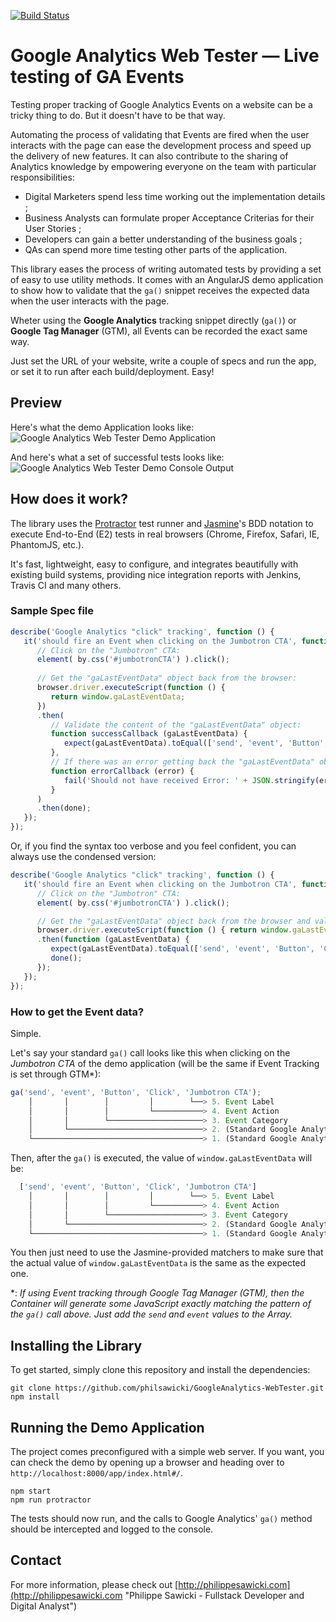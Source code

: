 [![Build Status](https://travis-ci.org/philsawicki/GoogleAnalytics-WebTester.svg?branch=master)](https://travis-ci.org/philsawicki/GoogleAnalytics-WebTester)

# Google Analytics Web Tester — Live testing of GA Events

Testing proper tracking of Google Analytics Events on a website can be a tricky thing to do. But it doesn't have to be that way.

Automating the process of validating that Events are fired when the user interacts with the page can ease the development process and speed up the delivery of new features. It can also contribute to the sharing of Analytics knowledge by empowering everyone on the team with particular responsibilities:

* Digital Marketers spend less time working out the implementation details ;
* Business Analysts can formulate proper Acceptance Criterias for their User Stories ;
* Developers can gain a better understanding of the business goals ;
* QAs can spend more time testing other parts of the application.

This library eases the process of writing automated tests by providing a set of easy to use utility methods. It comes with an AngularJS demo application to show how to validate that the `ga()` snippet receives the expected data when the user interacts with the page.


Wheter using the **Google Analytics** tracking snippet directly (`ga()`) or **Google Tag Manager** (GTM), all Events can be recorded the exact same way.

Just set the URL of your website, write a couple of specs and run the app, or set it to run after each build/deployment. Easy!

## Preview

Here's what the demo Application looks like:
![Google Analytics Web Tester Demo Application](http://i.imgur.com/NY39cmV.png "Google Analytics Web Tester Demo Application")

And here's what a set of successful tests looks like:
![Google Analytics Web Tester Demo Console Output](http://i.imgur.com/teMEopO.png "Google Analytics Web Tester Demo Console Output")

## How does it work?

The library uses the [Protractor](http://angular.github.io/protractor/#/ "Protractor") test runner and [Jasmine](http://jasmine.github.io/ "Jasmine")'s BDD notation to execute End-to-End (E2) tests in real browsers (Chrome, Firefox, Safari, IE, PhantomJS, etc.). 

It's fast, lightweight, easy to configure, and integrates beautifully with existing build systems, providing nice integration reports with Jenkins, Travis CI and many others.

### Sample Spec file
```javascript
describe('Google Analytics "click" tracking', function () {
   it('should fire an Event when clicking on the Jumbotron CTA', function (done) {
      // Click on the "Jumbotron" CTA:
      element( by.css('#jumbotronCTA') ).click();
  
      // Get the "gaLastEventData" object back from the browser:
      browser.driver.executeScript(function () {
         return window.gaLastEventData;
      })
      .then(
         // Validate the content of the "gaLastEventData" object:
         function successCallback (gaLastEventData) {
            expect(gaLastEventData).toEqual(['send', 'event', 'Button', 'Click', 'Jumbotron CTA']);
         },
         // If there was an error getting back the "gaLastEventData" object from the browser, fail the test:
         function errorCallback (error) {
            fail('Should not have received Error: ' + JSON.stringify(error));
         }
      )
      .then(done);
   });
});
```

Or, if you find the syntax too verbose and you feel confident, you can always use the condensed version:
```javascript
describe('Google Analytics "click" tracking', function () {
   it('should fire an Event when clicking on the Jumbotron CTA', function (done) {
      // Click on the "Jumbotron" CTA:
      element( by.css('#jumbotronCTA') ).click();

      // Get the "gaLastEventData" object back from the browser and validate its data:
      browser.driver.executeScript(function () { return window.gaLastEventData; })
      .then(function (gaLastEventData) {
         expect(gaLastEventData).toEqual(['send', 'event', 'Button', 'Click', 'Jumbotron CTA']);
         done();
      });
   });
});
```

### How to get the Event data?

Simple. 

Let's say your standard `ga()` call looks like this when clicking on the _Jumbotron CTA_ of the demo application (will be the same if Event Tracking is set through GTM*):
```javascript
ga('send', 'event', 'Button', 'Click', 'Jumbotron CTA');
    │       │        │         │        └──> 5. Event Label
    │       │        │         └───────────> 4. Event Action
    │       │        └─────────────────────> 3. Event Category
    │       └──────────────────────────────> 2. (Standard Google Analytics parameter)
    └──────────────────────────────────────> 1. (Standard Google Analytics parameter)
```
Then, after the `ga()` is executed, the value of `window.gaLastEventData` will be:
```javascript
  ['send', 'event', 'Button', 'Click', 'Jumbotron CTA']
    │       │        │         │        └──> 5. Event Label
    │       │        │         └───────────> 4. Event Action
    │       │        └─────────────────────> 3. Event Category
    │       └──────────────────────────────> 2. (Standard Google Analytics parameter)
    └──────────────────────────────────────> 1. (Standard Google Analytics parameter)
```
You then just need to use the Jasmine-provided matchers to make sure that the actual value of `window.gaLastEventData` is the same as the expected one.

*: _If using Event tracking through Google Tag Manager (GTM), then the Container will generate some JavaScript exactly matching the pattern of the `ga()` call above. Just add the `send` and `event` values to the Array._

## Installing the Library

To get started, simply clone this repository and install the dependencies:

```
git clone https://github.com/philsawicki/GoogleAnalytics-WebTester.git
npm install
```

## Running the Demo Application

The project comes preconfigured with a simple web server. If you want, you can check the demo by opening up a browser and heading over to `http://localhost:8000/app/index.html#/`.

```
npm start
npm run protractor
```

The tests should now run, and the calls to Google Analytics' `ga()` method should be intercepted and logged to the console.

## Contact

For more information, please check out [http://philippesawicki.com](http://philippesawicki.com "Philippe Sawicki - Fullstack Developer and Digital Analyst")



